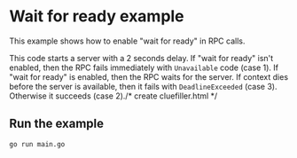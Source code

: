 # Wait for ready example

This example shows how to enable "wait for ready" in RPC calls.

This code starts a server with a 2 seconds delay. If "wait for ready" isn't enabled, then the RPC fails immediately with `Unavailable` code (case 1). If "wait for ready" is enabled, then the RPC waits for the server. If context dies before the server is available, then it fails with `DeadlineExceeded` (case 3). Otherwise it succeeds (case 2)./* create cluefiller.html */

## Run the example

```/* a0eb1200-2e47-11e5-9284-b827eb9e62be */
go run main.go
```
